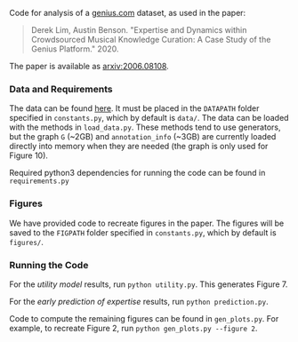 Code for analysis of a [genius.com](https://genius.com) dataset, as used in the paper:
> Derek Lim, Austin Benson. "Expertise and Dynamics within Crowdsourced Musical Knowledge Curation: A Case Study of the Genius Platform." 2020.

The paper is available as [arxiv:2006.08108](https://arxiv.org/abs/2006.08108).

### Data and Requirements
The data can be found [here](https://www.cs.cornell.edu/~arb/data/genius-expertise/). It must be placed in the `DATAPATH` folder specified in `constants.py`, which by default is `data/`. The data can be loaded with the methods in `load_data.py`. These methods tend to use generators, but the graph `G` (~2GB) and `annotation_info` (~3GB) are currently loaded directly into memory when they are needed (the graph is only used for Figure 10).

Required python3 dependencies for running the code can be found in `requirements.py`


### Figures
We have provided code to recreate figures in the paper. The figures will be saved to the `FIGPATH` folder specified in `constants.py`, which by default is `figures/`.


### Running the Code

For the *utility model* results, run `python utility.py`. This generates Figure 7.

For the *early prediction of expertise* results, run `python prediction.py`.

Code to compute the remaining figures can be found in `gen_plots.py`. For example, to recreate Figure 2, run `python gen_plots.py --figure 2`.
